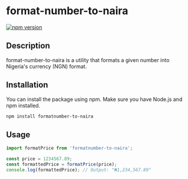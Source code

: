 # format-number-to-naira

[![npm version](https://badge.fury.io/js/my-npm-package.svg)](https://www.npmjs.com/package/formatnumber-to-naira)

## Description

format-number-to-naira is a utility that formats a given number into Nigeria's currency (NGN) format.

## Installation

You can install the package using npm. Make sure you have Node.js and npm installed.

```bash
npm install formatnumber-to-naira
```

## Usage

```javaScript
import formatPrice from 'formatnumber-to-naira';

const price = 1234567.89;
const formattedPrice = formatPrice(price);
console.log(formattedPrice); // Output: "₦1,234,567.89"
```
